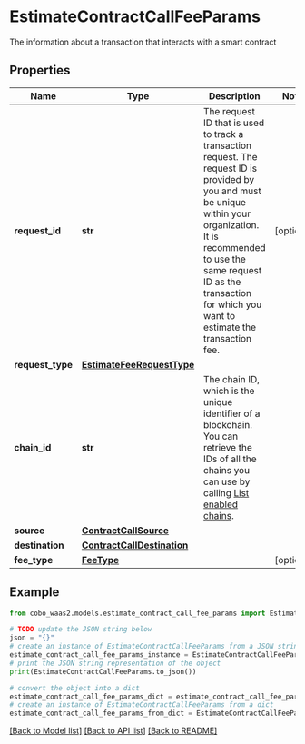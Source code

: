 # EstimateContractCallFeeParams

The information about a transaction that interacts with a smart contract

## Properties

Name | Type | Description | Notes
------------ | ------------- | ------------- | -------------
**request_id** | **str** | The request ID that is used to track a transaction request. The request ID is provided by you and must be unique within your organization. It is recommended to use the same request ID as the transaction for which you want to estimate the transaction fee. | [optional] 
**request_type** | [**EstimateFeeRequestType**](EstimateFeeRequestType.md) |  | 
**chain_id** | **str** | The chain ID, which is the unique identifier of a blockchain. You can retrieve the IDs of all the chains you can use by calling [List enabled chains](/v2/api-references/wallets/list-enabled-chains). | 
**source** | [**ContractCallSource**](ContractCallSource.md) |  | 
**destination** | [**ContractCallDestination**](ContractCallDestination.md) |  | 
**fee_type** | [**FeeType**](FeeType.md) |  | [optional] 

## Example

```python
from cobo_waas2.models.estimate_contract_call_fee_params import EstimateContractCallFeeParams

# TODO update the JSON string below
json = "{}"
# create an instance of EstimateContractCallFeeParams from a JSON string
estimate_contract_call_fee_params_instance = EstimateContractCallFeeParams.from_json(json)
# print the JSON string representation of the object
print(EstimateContractCallFeeParams.to_json())

# convert the object into a dict
estimate_contract_call_fee_params_dict = estimate_contract_call_fee_params_instance.to_dict()
# create an instance of EstimateContractCallFeeParams from a dict
estimate_contract_call_fee_params_from_dict = EstimateContractCallFeeParams.from_dict(estimate_contract_call_fee_params_dict)
```
[[Back to Model list]](../README.md#documentation-for-models) [[Back to API list]](../README.md#documentation-for-api-endpoints) [[Back to README]](../README.md)


